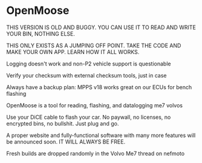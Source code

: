 # OpenMoose

THIS VERSION IS OLD AND BUGGY. YOU CAN USE IT TO READ AND WRITE YOUR BIN, NOTHING ELSE.

THIS ONLY EXISTS AS A JUMPING OFF POINT. TAKE THE CODE AND MAKE YOUR OWN APP. LEARN HOW IT ALL WORKS.

Logging doesn't work and non-P2 vehicle support is questionable

Verify your checksum with external checksum tools, just in case

Always have a backup plan: MPPS v18 works great on our ECUs for bench flashing


OpenMoose is a tool for reading, flashing, and datalogging me7 volvos

Use your DiCE cable to flash your car. No paywall, no licenses, no encrypted bins, no bullshit. Just plug and go.

A proper website and fully-functional software with many more features will be announced soon. IT WILL ALWAYS BE FREE.

Fresh builds are dropped randomly in the Volvo Me7 thread on nefmoto
